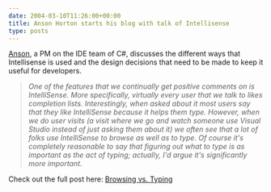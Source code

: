 ```yaml
---
date: 2004-03-10T11:26:00+00:00
title: Anson Horton starts his blog with talk of Intellisense
type: posts
---
```

[Anson](http://blogs.msdn.com/ansonh), a PM on the IDE team of C#, discusses the different ways that Intellisense is used and the design decisions that need to be made to keep it useful for developers.

> _One of the features that we continually get positive comments on is IntelliSense. More specifically, virtually every user that we talk to likes completion lists. Interestingly, when asked about it most users say that they like IntelliSense because it helps them type. However, when we do user visits (a visit where we go and watch someone use Visual Studio instead of just asking them about it) we often see that a lot of folks use IntelliSense to browse as well as to type. Of course it's completely reasonable to say that figuring out what to type is as important as the act of typing; actually, I'd argue it's significantly more important._

Check out the full post here: [Browsing vs. Typing](http://blogs.msdn.com/ansonh/archive/2004/02/28/81647.aspx)
